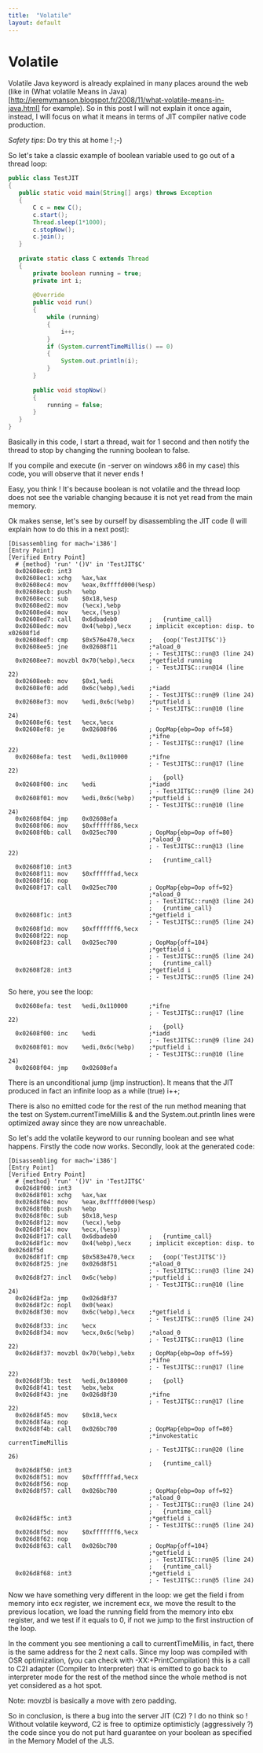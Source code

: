 ```yaml
---
title:  "Volatile"
layout: default
---
```



# Volatile
Volatile Java keyword is already explained in many places around the web (like in (What volatile Means in Java)[http://jeremymanson.blogspot.fr/2008/11/what-volatile-means-in-java.html] for example). So in this post I will not explain it once again, instead, I will focus on what it means in terms of JIT compiler native code production.

*Safety tips*: Do try this at home ! ;-)

So let's take a classic example of boolean variable used to go out of a thread loop:
 
 ```java
 public class TestJIT
{
    public static void main(String[] args) throws Exception
    {
        C c = new C();
        c.start();
        Thread.sleep(1*1000);
        c.stopNow();
        c.join();
    }
    
    private static class C extends Thread
    {
        private boolean running = true;
        private int i;
        
        @Override
        public void run()
        {
            while (running)
            {
                i++;
            }
            if (System.currentTimeMillis() == 0)
            {
                System.out.println(i);
            }
        }
        
        public void stopNow()
        {
            running = false;
        }
    }
}
 ```
 
Basically in this code, I start a thread, wait for 1 second and then notify the thread to stop by changing the running boolean to false.

If you compile and execute (in -server on windows x86 in my case) this code, you will observe that it never ends !

Easy, you think ! It's because boolean is not volatile and the thread loop does not see the variable changing because it is not yet read from the main memory.

Ok makes sense, let's see by ourself by disassembling the JIT code (I will explain how to do this in a next post):

```
[Disassembling for mach='i386']
[Entry Point]
[Verified Entry Point]
  # {method} 'run' '()V' in 'TestJIT$C'
  0x02608ec0: int3 
  0x02608ec1: xchg   %ax,%ax
  0x02608ec4: mov    %eax,0xffffd000(%esp)
  0x02608ecb: push   %ebp
  0x02608ecc: sub    $0x18,%esp
  0x02608ed2: mov    (%ecx),%ebp
  0x02608ed4: mov    %ecx,(%esp)
  0x02608ed7: call   0x6dbadeb0         ;   {runtime_call}
  0x02608edc: mov    0x4(%ebp),%ecx     ; implicit exception: disp. to x02608f1d
  0x02608edf: cmp    $0x576e470,%ecx    ;   {oop('TestJIT$C')}
  0x02608ee5: jne    0x02608f11         ;*aload_0
                                        ; - TestJIT$C::run@3 (line 24)
  0x02608ee7: movzbl 0x70(%ebp),%ecx    ;*getfield running
                                        ; - TestJIT$C::run@14 (line 22)
  0x02608eeb: mov    $0x1,%edi
  0x02608ef0: add    0x6c(%ebp),%edi    ;*iadd
                                        ; - TestJIT$C::run@9 (line 24)
  0x02608ef3: mov    %edi,0x6c(%ebp)    ;*putfield i
                                        ; - TestJIT$C::run@10 (line 24)
  0x02608ef6: test   %ecx,%ecx
  0x02608ef8: je     0x02608f06         ; OopMap{ebp=Oop off=58}
                                        ;*ifne
                                        ; - TestJIT$C::run@17 (line 22)
  0x02608efa: test   %edi,0x110000      ;*ifne
                                        ; - TestJIT$C::run@17 (line 22)
                                        ;   {poll}
  0x02608f00: inc    %edi               ;*iadd
                                        ; - TestJIT$C::run@9 (line 24)
  0x02608f01: mov    %edi,0x6c(%ebp)    ;*putfield i
                                        ; - TestJIT$C::run@10 (line 24)
  0x02608f04: jmp    0x02608efa
  0x02608f06: mov    $0xffffff86,%ecx
  0x02608f0b: call   0x025ec700         ; OopMap{ebp=Oop off=80}
                                        ;*aload_0
                                        ; - TestJIT$C::run@13 (line 22)
                                        ;   {runtime_call}
  0x02608f10: int3 
  0x02608f11: mov    $0xffffffad,%ecx
  0x02608f16: nop  
  0x02608f17: call   0x025ec700         ; OopMap{ebp=Oop off=92}
                                        ;*aload_0
                                        ; - TestJIT$C::run@3 (line 24)
                                        ;   {runtime_call}
  0x02608f1c: int3                      ;*getfield i
                                        ; - TestJIT$C::run@5 (line 24)
  0x02608f1d: mov    $0xfffffff6,%ecx
  0x02608f22: nop  
  0x02608f23: call   0x025ec700         ; OopMap{off=104}
                                        ;*getfield i
                                        ; - TestJIT$C::run@5 (line 24)
                                        ;   {runtime_call}
  0x02608f28: int3                      ;*getfield i
                                        ; - TestJIT$C::run@5 (line 24)

```

So here, you see the loop:
```
  0x02608efa: test   %edi,0x110000      ;*ifne
                                        ; - TestJIT$C::run@17 (line 22)
                                        ;   {poll}
  0x02608f00: inc    %edi               ;*iadd
                                        ; - TestJIT$C::run@9 (line 24)
  0x02608f01: mov    %edi,0x6c(%ebp)    ;*putfield i
                                        ; - TestJIT$C::run@10 (line 24)
  0x02608f04: jmp    0x02608efa
```
There is an unconditional jump (jmp instruction). It means that the JIT produced in fact an infinite loop as a while (true) i++;

There is also no emitted code for the rest of the run method meaning that the test on System.currentTimeMillis & and the System.out.println lines were optimized away since they are now unreachable.

So let's add the volatile keyword to our running boolean and see what happens. Firstly the code now works. Secondly, look at the generated code:

```
[Disassembling for mach='i386']
[Entry Point]
[Verified Entry Point]
  # {method} 'run' '()V' in 'TestJIT$C'
  0x026d8f00: int3 
  0x026d8f01: xchg   %ax,%ax
  0x026d8f04: mov    %eax,0xffffd000(%esp)
  0x026d8f0b: push   %ebp
  0x026d8f0c: sub    $0x18,%esp
  0x026d8f12: mov    (%ecx),%ebp
  0x026d8f14: mov    %ecx,(%esp)
  0x026d8f17: call   0x6dbadeb0         ;   {runtime_call}
  0x026d8f1c: mov    0x4(%ebp),%ecx     ; implicit exception: disp. to 0x026d8f5d
  0x026d8f1f: cmp    $0x583e470,%ecx    ;   {oop('TestJIT$C')}
  0x026d8f25: jne    0x026d8f51         ;*aload_0
                                        ; - TestJIT$C::run@3 (line 24)
  0x026d8f27: incl   0x6c(%ebp)         ;*putfield i
                                        ; - TestJIT$C::run@10 (line 24)
  0x026d8f2a: jmp    0x026d8f37
  0x026d8f2c: nopl   0x0(%eax)
  0x026d8f30: mov    0x6c(%ebp),%ecx    ;*getfield i
                                        ; - TestJIT$C::run@5 (line 24)
  0x026d8f33: inc    %ecx
  0x026d8f34: mov    %ecx,0x6c(%ebp)    ;*aload_0
                                        ; - TestJIT$C::run@13 (line 22)
  0x026d8f37: movzbl 0x70(%ebp),%ebx    ; OopMap{ebp=Oop off=59}
                                        ;*ifne
                                        ; - TestJIT$C::run@17 (line 22)
  0x026d8f3b: test   %edi,0x180000      ;   {poll}
  0x026d8f41: test   %ebx,%ebx
  0x026d8f43: jne    0x026d8f30         ;*ifne
                                        ; - TestJIT$C::run@17 (line 22)
  0x026d8f45: mov    $0x18,%ecx
  0x026d8f4a: nop  
  0x026d8f4b: call   0x026bc700         ; OopMap{ebp=Oop off=80}
                                        ;*invokestatic currentTimeMillis
                                        ; - TestJIT$C::run@20 (line 26)
                                        ;   {runtime_call}
  0x026d8f50: int3 
  0x026d8f51: mov    $0xffffffad,%ecx
  0x026d8f56: nop  
  0x026d8f57: call   0x026bc700         ; OopMap{ebp=Oop off=92}
                                        ;*aload_0
                                        ; - TestJIT$C::run@3 (line 24)
                                        ;   {runtime_call}
  0x026d8f5c: int3                      ;*getfield i
                                        ; - TestJIT$C::run@5 (line 24)
  0x026d8f5d: mov    $0xfffffff6,%ecx
  0x026d8f62: nop  
  0x026d8f63: call   0x026bc700         ; OopMap{off=104}
                                        ;*getfield i
                                        ; - TestJIT$C::run@5 (line 24)
                                        ;   {runtime_call}
  0x026d8f68: int3                      ;*getfield i
                                        ; - TestJIT$C::run@5 (line 24)
```

Now we have something very different in the loop: we get the field i from memory into ecx register, we increment ecx, we move the result to the previous location, we load the running field from the memory into ebx register, and we test if it equals to 0, if not we jump to the first instruction of the loop.

In the comment you see mentioning a call to currentTimeMillis, in fact, there is the same address for the 2 next calls. Since my loop was compiled with OSR optimization, (you can check with -XX:+PrintCompilation) this is a call to C2I adapter (Compiler to Interpreter) that is emitted to go back to interpreter mode for the rest of the method since the whole method is not yet considered as a hot spot.

Note: movzbl is basically a move with zero padding.

So in conclusion, is there a bug into the server JIT (C2) ? I do no think so ! Without volatile keyword, C2 is free to optimize optimisticly (aggressively ?) the code since you do not put hard guarantee on your boolean as specified in the Memory Model of the JLS.
